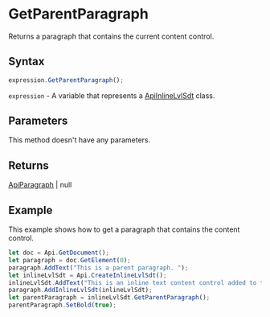# GetParentParagraph

Returns a paragraph that contains the current content control.

## Syntax

```javascript
expression.GetParentParagraph();
```

`expression` - A variable that represents a [ApiInlineLvlSdt](../ApiInlineLvlSdt.md) class.

## Parameters

This method doesn't have any parameters.

## Returns

[ApiParagraph](../../ApiParagraph/ApiParagraph.md) \| null

## Example

This example shows how to get a paragraph that contains the content control.

```javascript editor-docx
let doc = Api.GetDocument();
let paragraph = doc.GetElement(0);
paragraph.AddText("This is a parent paragraph. ");
let inlineLvlSdt = Api.CreateInlineLvlSdt();
inlineLvlSdt.AddText("This is an inline text content control added to the paragraph.");
paragraph.AddInlineLvlSdt(inlineLvlSdt);
let parentParagraph = inlineLvlSdt.GetParentParagraph();
parentParagraph.SetBold(true);
```
